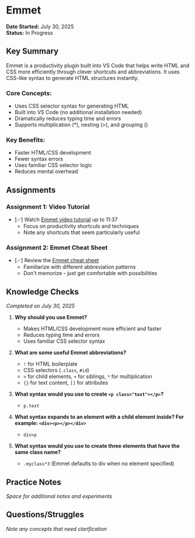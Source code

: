 # Emmet

**Date Started:** July 30, 2025  
**Status:** In Progress

## Key Summary

Emmet is a productivity plugin built into VS Code that helps write HTML and CSS more efficiently through clever shortcuts and abbreviations. It uses CSS-like syntax to generate HTML structures instantly.

### Core Concepts:
- Uses CSS selector syntax for generating HTML
- Built into VS Code (no additional installation needed)
- Dramatically reduces typing time and errors
- Supports multiplication (*), nesting (>), and grouping ()

### Key Benefits:
- Faster HTML/CSS development
- Fewer syntax errors
- Uses familiar CSS selector logic
- Reduces mental overhead

## Assignments

### Assignment 1: Video Tutorial
- [✅] Watch [Emmet video tutorial](https://www.youtube.com/watch?v=V8vizNQKtx0) up to 11:37
  - Focus on productivity shortcuts and techniques
  - Note any shortcuts that seem particularly useful

### Assignment 2: Emmet Cheat Sheet
- [✅] Review the [Emmet cheat sheet](https://docs.emmet.io/cheat-sheet/)
  - Familiarize with different abbreviation patterns
  - Don't memorize - just get comfortable with possibilities

## Knowledge Checks
*Completed on July 30, 2025*

1. **Why should you use Emmet?**
   - Makes HTML/CSS development more efficient and faster
   - Reduces typing time and errors
   - Uses familiar CSS selector syntax

2. **What are some useful Emmet abbreviations?**
   - `!` for HTML boilerplate
   - CSS selectors (`.class`, `#id`)
   - `>` for child elements, `+` for siblings, `*` for multiplication
   - `{}` for text content, `[]` for attributes

3. **What syntax would you use to create `<p class="text"></p>`?**
   - `p.text`

4. **What syntax expands to an element with a child element inside? For example: `<div><p></p></div>`**
   - `div>p`

5. **What syntax would you use to create three elements that have the same class name?**
   - `.myclass*3` (Emmet defaults to div when no element specified)

## Practice Notes
*Space for additional notes and experiments*

## Questions/Struggles
*Note any concepts that need clarification*
